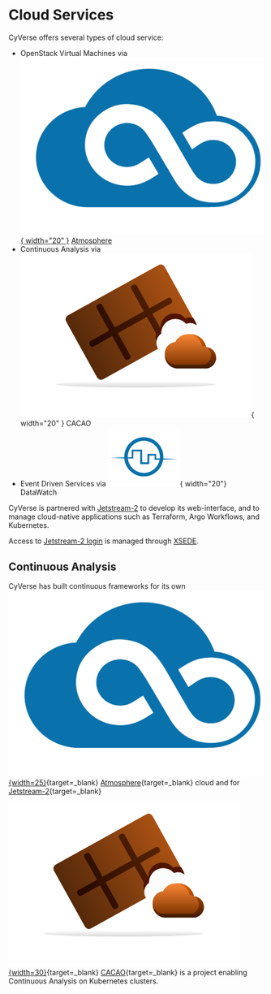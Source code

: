 # Cloud Services

CyVerse offers several types of cloud service:

- OpenStack Virtual Machines via [![!](../assets/atmosphere/cacao-04.png "Atmosphere"){ width="20" }](https://user.cyverse.org/services/1) [Atmosphere](https://user.cyverse.org/services/1)
- Continuous Analysis via ![](../assets/atmosphere/cacao.png){ width="20" } CACAO
- Event Driven Services via ![](../assets/de/icons/datawatchIcon.svg){ width="20"} DataWatch

CyVerse is partnered with [Jetstream-2](https://jetstream-cloud.org/) to develop its web-interface, and to manage cloud-native applications such as Terraform, Argo Workflows, and Kubernetes.

Access to [Jetstream-2 login](https://use.jetstream-cloud.org/application) is managed through [XSEDE](https://portal.xsede.org).

## Continuous Analysis

[atmo]: ../assets/atmosphere/cacao-04.png
[cacao]: ../assets/atmosphere/cacao.png

CyVerse has built continuous frameworks for its own [![][atmo]{width=25}](https://atmo.cyverse.org){target=_blank} [Atmosphere](https://atmo.cyverse.org){target=_blank} cloud and for [Jetstream-2](https://jetstream-cloud.org){target=_blank}

[![][cacao]{width=30}](https://gitlab.com/cyverse/cacao/-/blob/master/README.md){target=_blank} [CACAO](https://gitlab.com/cyverse/cacao/-/blob/master/README.md){target=_blank} is a project enabling Continuous Analysis on Kubernetes clusters.
